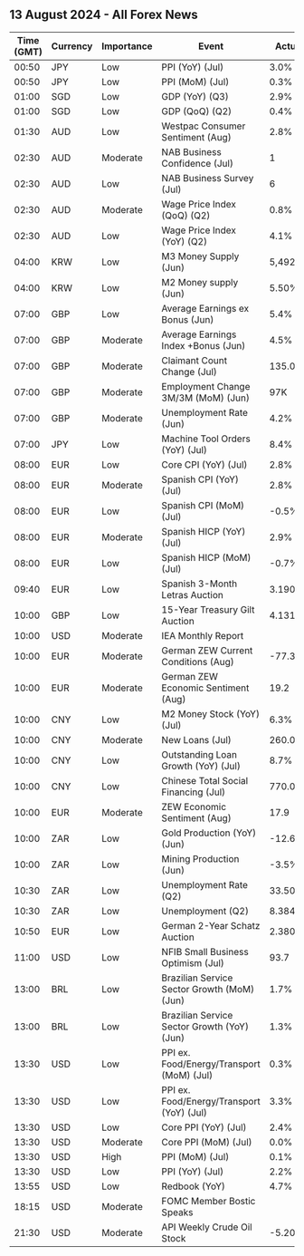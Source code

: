 ## 13 August 2024 - All Forex News

| Time (GMT) | Currency | Importance | Event | Actual | Forecast | Previous |
|------|----------|------------|-------|--------|----------|----------|
| 00:50 | JPY | Low | PPI (YoY) (Jul) | 3.0% | 3.0% | 2.9% |
| 00:50 | JPY | Low | PPI (MoM) (Jul) | 0.3% |  | 0.2% |
| 01:00 | SGD | Low | GDP (YoY) (Q3) | 2.9% | 2.9% | 3.0% |
| 01:00 | SGD | Low | GDP (QoQ) (Q2) | 0.4% | 0.4% | 0.4% |
| 01:30 | AUD | Low | Westpac Consumer Sentiment (Aug) | 2.8% | 0.5% | -1.1% |
| 02:30 | AUD | Moderate | NAB Business Confidence (Jul) | 1 |  | 3 |
| 02:30 | AUD | Low | NAB Business Survey (Jul) | 6 |  | 4 |
| 02:30 | AUD | Moderate | Wage Price Index (QoQ) (Q2) | 0.8% | 0.9% | 0.9% |
| 02:30 | AUD | Low | Wage Price Index (YoY) (Q2) | 4.1% |  | 4.1% |
| 04:00 | KRW | Low | M3 Money Supply (Jun) | 5,492.8B |  | 5,471.2B |
| 04:00 | KRW | Low | M2 Money supply (Jun) | 5.50% |  | 5.20% |
| 07:00 | GBP | Low | Average Earnings ex Bonus (Jun) | 5.4% | 4.6% | 5.8% |
| 07:00 | GBP | Moderate | Average Earnings Index +Bonus (Jun) | 4.5% |  | 5.7% |
| 07:00 | GBP | Moderate | Claimant Count Change (Jul) | 135.0K | 14.5K | 36.2K |
| 07:00 | GBP | Moderate | Employment Change 3M/3M (MoM) (Jun) | 97K |  | 19K |
| 07:00 | GBP | Moderate | Unemployment Rate (Jun) | 4.2% | 4.5% | 4.4% |
| 07:00 | JPY | Low | Machine Tool Orders (YoY) (Jul) | 8.4% |  | 9.7% |
| 08:00 | EUR | Low | Core CPI (YoY) (Jul) | 2.8% | 2.8% | 3.0% |
| 08:00 | EUR | Moderate | Spanish CPI (YoY) (Jul) | 2.8% | 2.8% | 3.4% |
| 08:00 | EUR | Low | Spanish CPI (MoM) (Jul) | -0.5% | -0.5% | 0.4% |
| 08:00 | EUR | Moderate | Spanish HICP (YoY) (Jul) | 2.9% | 2.9% | 3.6% |
| 08:00 | EUR | Low | Spanish HICP (MoM) (Jul) | -0.7% | -0.7% | 0.4% |
| 09:40 | EUR | Low | Spanish 3-Month Letras Auction | 3.190% |  | 3.293% |
| 10:00 | GBP | Low | 15-Year Treasury Gilt Auction | 4.131% |  | 4.314% |
| 10:00 | USD | Moderate | IEA Monthly Report |  |  |  |
| 10:00 | EUR | Moderate | German ZEW Current Conditions (Aug) | -77.3 |  | -68.9 |
| 10:00 | EUR | Moderate | German ZEW Economic Sentiment (Aug) | 19.2 | 32.6 | 41.8 |
| 10:00 | CNY | Low | M2 Money Stock (YoY) (Jul) | 6.3% | 6.0% | 6.2% |
| 10:00 | CNY | Moderate | New Loans (Jul) | 260.0B | 1,280.0B | 2,130.0B |
| 10:00 | CNY | Low | Outstanding Loan Growth (YoY) (Jul) | 8.7% | 8.8% | 8.8% |
| 10:00 | CNY | Low | Chinese Total Social Financing (Jul) | 770.0B | 1,100.0B | 3,300.0B |
| 10:00 | EUR | Moderate | ZEW Economic Sentiment (Aug) | 17.9 | 35.4 | 43.7 |
| 10:00 | ZAR | Low | Gold Production (YoY) (Jun) | -12.6% |  | -9.0% |
| 10:00 | ZAR | Low | Mining Production (Jun) | -3.5% |  | 1.3% |
| 10:30 | ZAR | Low | Unemployment Rate (Q2) | 33.50% |  | 32.90% |
| 10:30 | ZAR | Low | Unemployment (Q2) | 8.384M |  | 8.226M |
| 10:50 | EUR | Low | German 2-Year Schatz Auction | 2.380% |  | 2.730% |
| 11:00 | USD | Low | NFIB Small Business Optimism (Jul) | 93.7 | 91.5 | 91.5 |
| 13:00 | BRL | Low | Brazilian Service Sector Growth (MoM) (Jun) | 1.7% |  | -0.4% |
| 13:00 | BRL | Low | Brazilian Service Sector Growth (YoY) (Jun) | 1.3% |  | -0.1% |
| 13:30 | USD | Low | PPI ex. Food/Energy/Transport (MoM) (Jul) | 0.3% |  | 0.1% |
| 13:30 | USD | Low | PPI ex. Food/Energy/Transport (YoY) (Jul) | 3.3% |  | 3.2% |
| 13:30 | USD | Low | Core PPI (YoY) (Jul) | 2.4% | 2.7% | 3.0% |
| 13:30 | USD | Moderate | Core PPI (MoM) (Jul) | 0.0% | 0.2% | 0.3% |
| 13:30 | USD | High | PPI (MoM) (Jul) | 0.1% | 0.2% | 0.2% |
| 13:30 | USD | Low | PPI (YoY) (Jul) | 2.2% | 2.3% | 2.7% |
| 13:55 | USD | Low | Redbook (YoY) | 4.7% |  | 5.1% |
| 18:15 | USD | Moderate | FOMC Member Bostic Speaks |  |  |  |
| 21:30 | USD | Moderate | API Weekly Crude Oil Stock | -5.205M | -2.000M | 0.180M |
